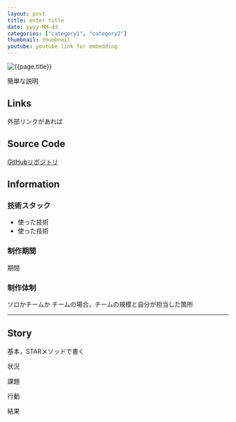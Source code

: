 ```yaml
---
layout: post
title: enter title
date: yyyy-MM-dd
categories: ["category1", "category2"]
thumbnail: thumbnail
youtube: youtube link for embedding
---
```


![{{page.title}}]({{site.baseurl}}/assets/images/thumbnail.webp)

簡単な説明

## Links

外部リンクがあれば

## Source Code

[GitHubリポジトリ](url)

## Information

### 技術スタック

- 使った技術
- 使った技術

### 制作期間

期間

### 制作体制

ソロかチームか
チームの場合，チームの規模と自分が担当した箇所

---

## Story

基本，STARメソッドで書く

状況

課題

行動

結果
